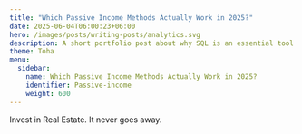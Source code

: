 ```yaml
---
title: "Which Passive Income Methods Actually Work in 2025?"
date: 2025-06-04T06:00:23+06:00
hero: /images/posts/writing-posts/analytics.svg
description: A short portfolio post about why SQL is an essential tool for data analysis and how it helps turn raw data into insights.
theme: Toha
menu:
  sidebar:
    name: Which Passive Income Methods Actually Work in 2025?
    identifier: Passive-income
    weight: 600
---
```

Invest in Real Estate.
It never goes away.